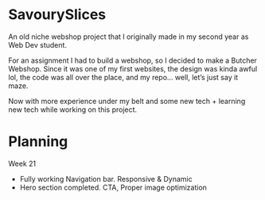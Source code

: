 # SavourySlices

An old niche webshop project that I originally made in my second year as Web Dev student.

For an assignment I had to build a webshop, so I decided to make a Butcher Webshop. Since it was one of my first websites, the design was kinda awful lol, the code was all over the place, and my repo… well, let’s just say it maze.

Now with more experience under my belt and some new tech + learning new tech while working on this project.

# Planning

Week 21

-   Fully working Navigation bar. Responsive & Dynamic
-   Hero section completed. CTA, Proper image optimization
